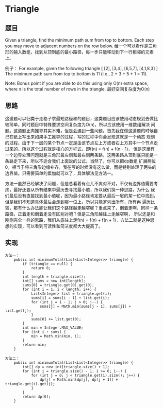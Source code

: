 # Triangle

## 题目
Given a triangle, find the minimum path sum from top to bottom. Each step you may move to adjacent numbers on the row below.
给一个可以看作是三角形的输入数组，找到从顶到底的最小路径，每一步只能移动到下一行相邻的元素上。

例子：
For example, given the following triangle
[
     [2],
    [3,4],
   [6,5,7],
  [4,1,8,3]
]
The minimum path sum from top to bottom is 11 (i.e., 2 + 3 + 5 + 1 = 11).

Note:
Bonus point if you are able to do this using only O(n) extra space, where n is the total number of rows in the triangle.
最好空间复杂度为O(n)
 
## 思路 
这道题可以归类于走格子求最短路径和的题目，这类题目应该使用动态规划去做比较简单，同时题目中特殊要求空间复杂度为O(n)，所以应该使用一维数组解决
问题。这道题正向推导其实不难，但是会遇到一些问题，首先我在做这道题的时候自己在纸上写出来如果手工推导的过程，写的过程中你会发现这就是一个动态
规划的过程，由于下一层的某个节点一定是由该节点左上方或者右上方其中一个节点走过来的，所以这个过程就是核心的方程式，即f(n) = f(n) + f(n - 1)，
但是这里有一个边界处理问题就是三角形最左侧和最右侧两条路，这两条路从顶到底只能是一条路走下来，所以不适合我们上面说的公式，当然了，你可以把dp数组
扩展两位0，相当于将三角形边缘补齐，我在写的时候没有这么做，而是特别处理了两头的边界值，只需要简单的累加就可以了，具体解法见方法一。

方法一虽然已经解决了问题，但是总看着有点儿不爽对不对，不仅有边界值需要考虑，最好还要从所有结果中遍历去寻找最小值，所以我们换一种思路，为什么
我们最后没有直接找到最小值呢，因为最小路径肯定要从最后一层的某一位中找到，但是我们不知道具体最后会走到哪一位上，所以只能罗列出所有，所有再
遍历比较，那有什么办法能让我们这个路径越走越窄呢？重点来了，倒着走啊，同样一条路径，正着走和倒着走没有区别对吧？但是三角形越往上走越窄啊，
所以还是和刚刚完全一样的思路，我们从底往上走f(n) = f(n) + f(n + 1)，方法二就是这种思想的实现，可以看到可读性和简洁度都大大提高了。


## 实现 
```
方法一：
    public int minimumTotal(List<List<Integer>> triangle) {
        if (triangle == null) {
            return 0;
        }
        int length = triangle.size();
        int[] sums = new int[length];
        sums[0] = triangle.get(0).get(0);
        for (int i = 1; i < length; i++) {
            List<Integer> list = triangle.get(i);
            sums[i] = sums[i - 1] + list.get(i);
            for (int j = i - 1; j > 0; j--) {
                sums[j] = Math.min(sums[j - 1], sums[j]) + list.get(j);
            }
            sums[0] += list.get(0);
        }
        int min = Integer.MAX_VALUE;
        for (int i : sums) {
            min = Math.min(min, i);
        }
        return min;
    }

方法二：
    public int minimumTotal(List<List<Integer>> triangle) {
        int[] dp = new int[triangle.size() + 1];
        for (int i = triangle.size() - 1; i >= 0; i--) {
            for (int j = 0; j < triangle.get(i).size(); j++) {
                dp[j] = Math.min(dp[j], dp[j + 1]) + triangle.get(i).get(j);
            }
        }
        return dp[0];
    }
```